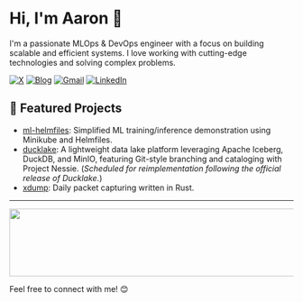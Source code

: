# Hi, I'm Aaron 👋

I'm a passionate MLOps & DevOps engineer with a focus on building scalable and efficient systems. I love working with cutting-edge technologies and solving complex problems.

[![X](https://img.shields.io/badge/x-%230077B5.svg?style=for-the-badge&logo=x&logoColor=white)](https://x.com/pilcloud) 
[![Blog](https://img.shields.io/badge/blog-040d04?style=for-the-badge&logo=github)](https://ziwon.github.io) 
[![Gmail](https://img.shields.io/badge/gmail-D14836?style=for-the-badge&logo=gmail&logoColor=white)](mailto:yngpil.yoon@gmail.com) 
[![LinkedIn](https://img.shields.io/badge/LinkedIn-%230077B5.svg?style=for-the-badge&logo=linkedin&logoColor=white)](https://www.linkedin.com/in/yeongpil-yoon/)

## 🌟 Featured Projects
- [ml-helmfiles](https://github.com/ziwon/ml-helmfiles): Simplified ML training/inference demonstration using Minikube and Helmfiles.
- [ducklake](https://github.com/ziwon/ducklake): A lightweight data lake platform leveraging Apache Iceberg, DuckDB, and MinIO, featuring Git-style branching and cataloging with Project Nessie. (*Scheduled for reimplementation following the official release of Ducklake.*)
- [xdump](https://github.com/ziwon/xdump): Daily packet capturing written in Rust.
---

<a href="https://www.gitanimals.org/en_US?utm_medium=image&utm_source=ziwon&utm_content=line">
  <img
    src="https://render.gitanimals.org/lines/ziwon?pet-id=762673143258230690"
    width="600"
    height="120"
  />
</a>

Feel free to connect with me! 😊
